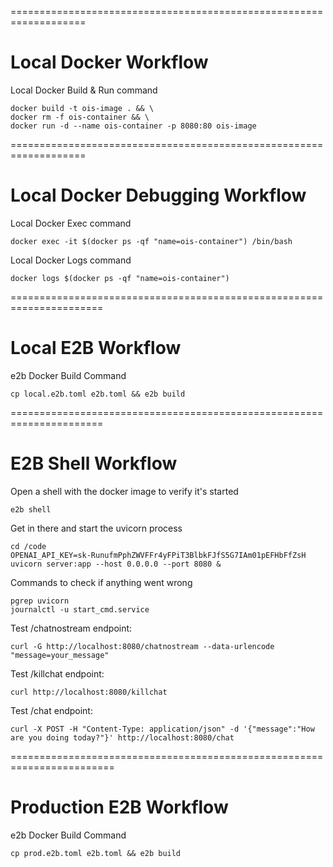 ===================================================================
# Local Docker Workflow

Local Docker Build & Run command

```
docker build -t ois-image . && \
docker rm -f ois-container && \
docker run -d --name ois-container -p 8080:80 ois-image
```

===================================================================
# Local Docker Debugging Workflow
Local Docker Exec command

```
docker exec -it $(docker ps -qf "name=ois-container") /bin/bash
```

Local Docker Logs command
```
docker logs $(docker ps -qf "name=ois-container")
```
======================================================================
# Local E2B Workflow

e2b Docker Build Command

```
cp local.e2b.toml e2b.toml && e2b build

```

======================================================================
# E2B Shell Workflow

Open a shell with the docker image to verify it's started
```
e2b shell
```

Get in there and start the uvicorn process
```
cd /code
OPENAI_API_KEY=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 uvicorn server:app --host 0.0.0.0 --port 8080 &
```

Commands to check if anything went wrong
```
pgrep uvicorn
journalctl -u start_cmd.service
```

Test /chatnostream endpoint:
```
curl -G http://localhost:8080/chatnostream --data-urlencode "message=your_message"
```

Test /killchat endpoint:
```
curl http://localhost:8080/killchat
```

Test /chat endpoint:
```
curl -X POST -H "Content-Type: application/json" -d '{"message":"How are you doing today?"}' http://localhost:8080/chat
```
========================================================================
# Production E2B Workflow

e2b Docker Build Command

```
cp prod.e2b.toml e2b.toml && e2b build

```
